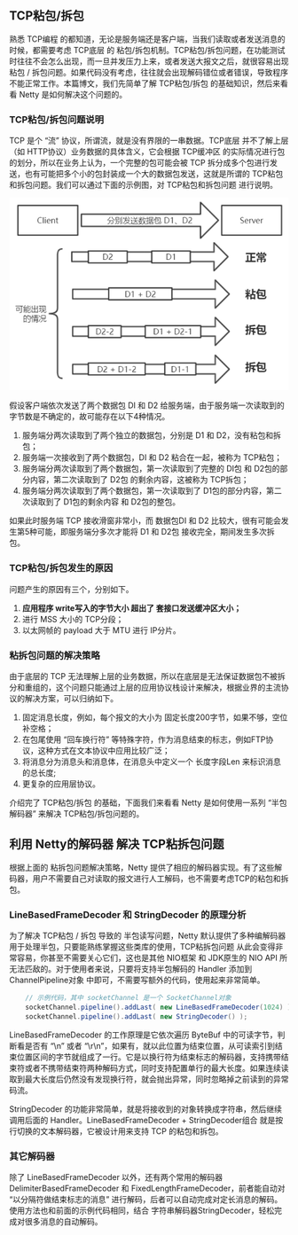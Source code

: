 ## TCP粘包/拆包
熟悉 TCP编程 的都知道，无论是服务端还是客户端，当我们读取或者发送消息的时候，都需要考虑 TCP底层 的 粘包/拆包机制。TCP粘包/拆包问题，在功能测试时往往不会怎么出现，而一旦并发压力上来，或者发送大报文之后，就很容易出现 粘包 / 拆包问题。如果代码没有考虑，往往就会出现解码错位或者错误，导致程序不能正常工作。本篇博文，我们先简单了解 TCP粘包/拆包 的基础知识，然后来看看 Netty 是如何解决这个问题的。

### TCP粘包/拆包问题说明
TCP 是个 “流” 协议，所谓流，就是没有界限的一串数据。TCP底层 并不了解上层（如 HTTP协议）业务数据的具体含义，它会根据 TCP缓冲区 的实际情况进行包的划分，所以在业务上认为，一个完整的包可能会被 TCP 拆分成多个包进行发送，也有可能把多个小的包封装成一个大的数据包发送，这就是所谓的 TCP粘包和拆包问题。我们可以通过下面的示例图，对 TCP粘包和拆包问题 进行说明。

![avatar](../../../images/Netty/TCP粘包拆包问题.png)

假设客户端依次发送了两个数据包 DI 和 D2 给服务端，由于服务端一次读取到的字节数是不确定的，故可能存在以下4种情况。
1. 服务端分两次读取到了两个独立的数据包，分别是 D1 和 D2，没有粘包和拆包；
2. 服务端一次接收到了两个数据包，DI 和 D2 粘合在一起，被称为 TCP粘包；
3. 服务端分两次读取到了两个数据包，第一次读取到了完整的 DI包 和 D2包的部分内容，第二次读取到了 D2包 的剩余内容，这被称为 TCP拆包；
4. 服务端分两次读取到了两个数据包，第一次读取到了 D1包的部分内容，第二次读取到了 D1包的剩余内容 和 D2包的整包。

如果此时服务端 TCP 接收滑窗非常小，而 数据包DI 和 D2 比较大，很有可能会发生第5种可能，即服务端分多次才能将 D1 和 D2包 接收完全，期间发生多次拆包。

### TCP粘包/拆包发生的原因
问题产生的原因有三个，分别如下。  
1. **应用程序 write写入的字节大小 超出了 套接口发送缓冲区大小；**
2. 进行 MSS 大小的 TCP分段；
3. 以太网帧的 payload 大于 MTU 进行 IP分片。

### 粘拆包问题的解决策略
由于底层的 TCP 无法理解上层的业务数据，所以在底层是无法保证数据包不被拆分和重组的，这个问题只能通过上层的应用协议栈设计来解决，根据业界的主流协议的解决方案，可以归纳如下。  
1. 固定消息长度，例如，每个报文的大小为 固定长度200字节，如果不够，空位补空格；
2. 在包尾使用 “回车换行符” 等特殊字符，作为消息结束的标志，例如FTP协议，这种方式在文本协议中应用比较广泛；
3. 将消息分为消息头和消息体，在消息头中定义一个 长度字段Len 来标识消息的总长度;
4. 更复杂的应用层协议。

介绍完了 TCP粘包/拆包 的基础，下面我们来看看 Netty 是如何使用一系列 “半包解码器” 来解决 TCP粘包/拆包问题的。

## 利用 Netty的解码器 解决 TCP粘拆包问题
根据上面的 粘拆包问题解决策略，Netty 提供了相应的解码器实现。有了这些解码器，用户不需要自己对读取的报文进行人工解码，也不需要考虑TCP的粘包和拆包。

### LineBasedFrameDecoder 和 StringDecoder 的原理分析
为了解决 TCP粘包 / 拆包 导致的 半包读写问题，Netty 默认提供了多种编解码器用于处理半包，只要能熟练掌握这些类库的使用，TCP粘拆包问题 从此会变得非常容易，你甚至不需要关心它们，这也是其他 NIO框架 和 JDK原生的 NIO API 所无法匹敌的。对于使用者来说，只要将支持半包解码的 Handler 添加到 ChannelPipeline对象 中即可，不需要写额外的代码，使用起来非常简单。
```java
    // 示例代码，其中 socketChannel 是一个 SocketChannel对象
    socketChannel.pipeline().addLast( new LineBasedFrameDecoder(1024) );
    socketChannel.pipeline().addLast( new StringDecoder() );
```
LineBasedFrameDecoder 的工作原理是它依次遍历 ByteBuf 中的可读字节，判断看是否有 “\n” 或者 “\r\n”，如果有，就以此位置为结束位置，从可读索引到结束位置区间的字节就组成了一行。它是以换行符为结束标志的解码器，支持携带结束符或者不携带结束符两种解码方式，同时支持配置单行的最大长度。如果连续读取到最大长度后仍然没有发现换行符，就会抛出异常，同时忽略掉之前读到的异常码流。

StringDecoder 的功能非常简单，就是将接收到的对象转换成字符串，然后继续调用后面的 Handler。LineBasedFrameDecoder + StringDecoder组合 就是按行切换的文本解码器，它被设计用来支持 TCP 的粘包和拆包。

### 其它解码器
除了 LineBasedFrameDecoder 以外，还有两个常用的解码器 DelimiterBasedFrameDecoder 和 FixedLengthFrameDecoder，前者能自动对 “以分隔符做结束标志的消息” 进行解码，后者可以自动完成对定长消息的解码。使用方法也和前面的示例代码相同，结合 字符串解码器StringDecoder，轻松完成对很多消息的自动解码。